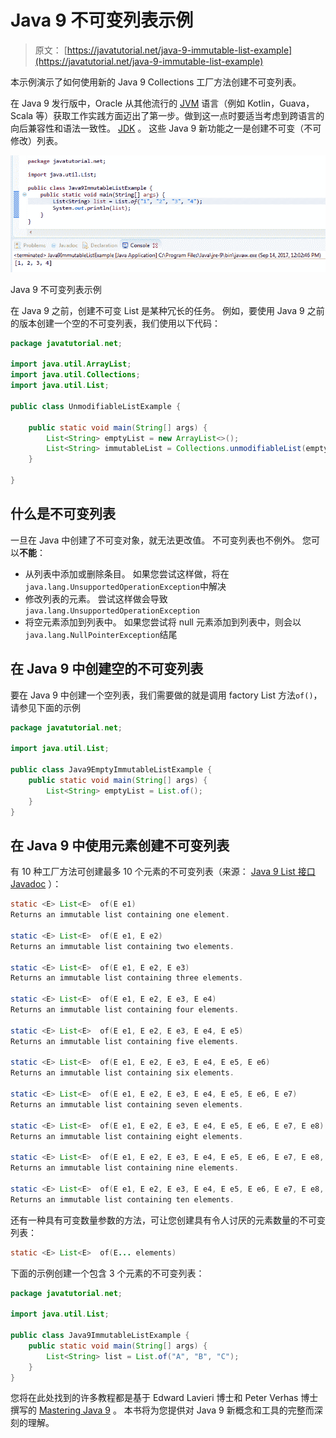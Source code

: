 # Java 9 不可变列表示例

> 原文： [https://javatutorial.net/java-9-immutable-list-example](https://javatutorial.net/java-9-immutable-list-example)

本示例演示了如何使用新的 Java 9 Collections 工厂方法创建不可变列表。

在 Java 9 发行版中，Oracle 从其他流行的 [JVM](https://javatutorial.net/jvm-explained) 语言（例如 Kotlin，Guava，Scala 等）获取工作实践方面迈出了第一步。做到这一点时要适当考虑到跨语言的向后兼容性和语法一致性。 [JDK](https://javatutorial.net/install-java-8-jdk-on-ubuntu) 。 这些 Java 9 新功能之一是创建不可变（不可修改）列表。

![Java 9 immutable list example](img/678fbeac976e926b3b4912652dc51b56.jpg)

Java 9 不可变列表示例

在 Java 9 之前，创建不可变 List 是某种冗长的任务。 例如，要使用 Java 9 之前的版本创建一个空的不可变列表，我们使用以下代码：

```java
package javatutorial.net;

import java.util.ArrayList;
import java.util.Collections;
import java.util.List;

public class UnmodifiableListExample {

	public static void main(String[] args) {
		List<String> emptyList = new ArrayList<>();
		List<String> immutableList = Collections.unmodifiableList(emptyList);
	}

}
```

## 什么是不可变列表

一旦在 Java 中创建了不可变对象，就无法更改值。 不可变列表也不例外。 您可以**不能**：

*   从列表中添加或删除条目。 如果您尝试这样做，将在`java.lang.UnsupportedOperationException`中解决
*   修改列表的元素。 尝试这样做会导致`java.lang.UnsupportedOperationException`
*   将空元素添加到列表中。 如果您尝试将 null 元素添加到列表中，则会以`java.lang.NullPointerException`结尾

## 在 Java 9 中创建空的不可变列表

要在 Java 9 中创建一个空列表，我们需要做的就是调用 factory List 方法`of()`，请参见下面的示例

```java
package javatutorial.net;

import java.util.List;

public class Java9EmptyImmutableListExample {
	public static void main(String[] args) {
		List<String> emptyList = List.of();
	}
}
```

## 在 Java 9 中使用元素创建不可变列表

有 10 种工厂方法可创建最多 10 个元素的不可变列表（来源： [Java 9 List 接口 Javadoc](https://docs.oracle.com/javase/9/docs/api/java/util/List.html) ）：

```java
static <E> List<E>	of​(E e1)	
Returns an immutable list containing one element.

static <E> List<E>	of​(E e1, E e2)	
Returns an immutable list containing two elements.

static <E> List<E>	of​(E e1, E e2, E e3)	
Returns an immutable list containing three elements.

static <E> List<E>	of​(E e1, E e2, E e3, E e4)	
Returns an immutable list containing four elements.

static <E> List<E>	of​(E e1, E e2, E e3, E e4, E e5)	
Returns an immutable list containing five elements.

static <E> List<E>	of​(E e1, E e2, E e3, E e4, E e5, E e6)	
Returns an immutable list containing six elements.

static <E> List<E>	of​(E e1, E e2, E e3, E e4, E e5, E e6, E e7)	
Returns an immutable list containing seven elements.

static <E> List<E>	of​(E e1, E e2, E e3, E e4, E e5, E e6, E e7, E e8)	
Returns an immutable list containing eight elements.

static <E> List<E>	of​(E e1, E e2, E e3, E e4, E e5, E e6, E e7, E e8, E e9)	
Returns an immutable list containing nine elements.

static <E> List<E>	of​(E e1, E e2, E e3, E e4, E e5, E e6, E e7, E e8, E e9, E e10)	
Returns an immutable list containing ten elements.
```

还有一种具有可变数量参数的方法，可让您创建具有令人讨厌的元素数量的不可变列表：

```java
static <E> List<E>	of​(E... elements)
```

下面的示例创建一个包含 3 个元素的不可变列表：

```java
package javatutorial.net;

import java.util.List;

public class Java9ImmutableListExample {
	public static void main(String[] args) {
		List<String> list = List.of("A", "B", "C");
	}
}
```

您将在此处找到的许多教程都是基于 Edward Lavieri 博士和 Peter Verhas 博士撰写的 [Mastering Java 9](https://www.amazon.com/Mastering-Java-reactive-modular-concurrent/dp/1786468735/ref=sr_1_3?ie=UTF8&qid=1520921208&sr=8-3&keywords=mastering+java+9) 。 本书将为您提供对 Java 9 新概念和工具的完整而深刻的理解。